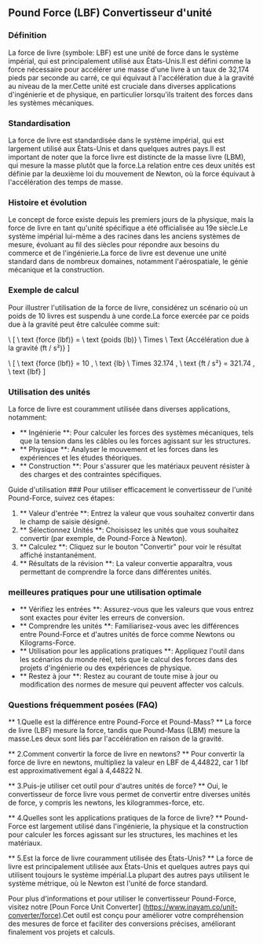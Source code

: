 ## Pound Force (LBF) Convertisseur d'unité

### Définition
La force de livre (symbole: LBF) est une unité de force dans le système impérial, qui est principalement utilisé aux États-Unis.Il est défini comme la force nécessaire pour accélérer une masse d'une livre à un taux de 32,174 pieds par seconde au carré, ce qui équivaut à l'accélération due à la gravité au niveau de la mer.Cette unité est cruciale dans diverses applications d'ingénierie et de physique, en particulier lorsqu'ils traitent des forces dans les systèmes mécaniques.

### Standardisation
La force de livre est standardisée dans le système impérial, qui est largement utilisé aux États-Unis et dans quelques autres pays.Il est important de noter que la force livre est distincte de la masse livre (LBM), qui mesure la masse plutôt que la force.La relation entre ces deux unités est définie par la deuxième loi du mouvement de Newton, où la force équivaut à l'accélération des temps de masse.

### Histoire et évolution
Le concept de force existe depuis les premiers jours de la physique, mais la force de livre en tant qu'unité spécifique a été officialisée au 19e siècle.Le système impérial lui-même a des racines dans les anciens systèmes de mesure, évoluant au fil des siècles pour répondre aux besoins du commerce et de l'ingénierie.La force de livre est devenue une unité standard dans de nombreux domaines, notamment l'aérospatiale, le génie mécanique et la construction.

### Exemple de calcul
Pour illustrer l'utilisation de la force de livre, considérez un scénario où un poids de 10 livres est suspendu à une corde.La force exercée par ce poids due à la gravité peut être calculée comme suit:

\ [
\ text {force (lbf)} = \ text {poids (lb)} \ Times \ Text {Accélération due à la gravité (ft / s²)}
\]

\ [
\ text {force (lbf)} = 10 \, \ text {lb} \ Times 32.174 \, \ text {ft / s²} = 321.74 \, \ text {lbf}
\]

### Utilisation des unités
La force de livre est couramment utilisée dans diverses applications, notamment:

- ** Ingénierie **: Pour calculer les forces des systèmes mécaniques, tels que la tension dans les câbles ou les forces agissant sur les structures.
- ** Physique **: Analyser le mouvement et les forces dans les expériences et les études théoriques.
- ** Construction **: Pour s'assurer que les matériaux peuvent résister à des charges et des contraintes spécifiques.

Guide d'utilisation ###
Pour utiliser efficacement le convertisseur de l'unité Pound-Force, suivez ces étapes:

1. ** Valeur d'entrée **: Entrez la valeur que vous souhaitez convertir dans le champ de saisie désigné.
2. ** Sélectionnez Unités **: Choisissez les unités que vous souhaitez convertir (par exemple, de Pound-Force à Newton).
3. ** Calculez **: Cliquez sur le bouton "Convertir" pour voir le résultat affiché instantanément.
4. ** Résultats de la révision **: La valeur convertie apparaîtra, vous permettant de comprendre la force dans différentes unités.

### meilleures pratiques pour une utilisation optimale
- ** Vérifiez les entrées **: Assurez-vous que les valeurs que vous entrez sont exactes pour éviter les erreurs de conversion.
- ** Comprendre les unités **: Familiarisez-vous avec les différences entre Pound-Force et d'autres unités de force comme Newtons ou Kilograms-Force.
- ** Utilisation pour les applications pratiques **: Appliquez l'outil dans les scénarios du monde réel, tels que le calcul des forces dans des projets d'ingénierie ou des expériences de physique.
- ** Restez à jour **: Restez au courant de toute mise à jour ou modification des normes de mesure qui peuvent affecter vos calculs.

### Questions fréquemment posées (FAQ)

** 1.Quelle est la différence entre Pound-Force et Pound-Mass? **
La force de livre (LBF) mesure la force, tandis que Pound-Mass (LBM) mesure la masse.Les deux sont liés par l'accélération en raison de la gravité.

** 2.Comment convertir la force de livre en newtons? **
Pour convertir la force de livre en newtons, multipliez la valeur en LBF de 4,44822, car 1 lbf est approximativement égal à 4,44822 N.

** 3.Puis-je utiliser cet outil pour d'autres unités de force? **
Oui, le convertisseur de force livre vous permet de convertir entre diverses unités de force, y compris les newtons, les kilogrammes-force, etc.

** 4.Quelles sont les applications pratiques de la force de livre? **
Pound-Force est largement utilisé dans l'ingénierie, la physique et la construction pour calculer les forces agissant sur les structures, les machines et les matériaux.

** 5.Est la force de livre couramment utilisée des États-Unis? **
La force de livre est principalement utilisée aux États-Unis et quelques autres pays qui utilisent toujours le système impérial.La plupart des autres pays utilisent le système métrique, où le Newton est l'unité de force standard.

Pour plus d'informations et pour utiliser le convertisseur Pound-Force, visitez notre [Poun Force Unit Converter] (https://www.inayam.co/unit-converter/force).Cet outil est conçu pour améliorer votre compréhension des mesures de force et faciliter des conversions précises, améliorant finalement vos projets et calculs.